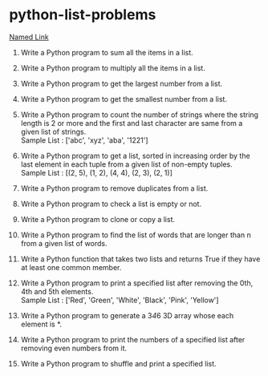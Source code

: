 # python-list-problems

[Named Link](http://www.google.fr/ "Named link title")

1. Write a Python program to sum all the items in a list.

2. Write a Python program to multiply all the items in a list.

3. Write a Python program to get the largest number from a list.

4. Write a Python program to get the smallest number from a list.

5. Write a Python program to count the number of strings where the string length is 2 or more and the first and last character are same from a given list of strings.<br/>
Sample List : ['abc', 'xyz', 'aba', '1221']

6. Write a Python program to get a list, sorted in increasing order by the last element in each tuple from a given list of non-empty tuples.<br/>
Sample List : [(2, 5), (1, 2), (4, 4), (2, 3), (2, 1)]

7. Write a Python program to remove duplicates from a list.

8. Write a Python program to check a list is empty or not.

9. Write a Python program to clone or copy a list.
    
10. Write a Python program to find the list of words that are longer than n from a
given list of words.

11. Write a Python function that takes two lists and returns True if they have at
least one common member.

12. Write a Python program to print a specified list after removing the 0th, 4th and
5th elements.<br/>
Sample List : ['Red', 'Green', 'White', 'Black', 'Pink', 'Yellow']

13. Write a Python program to generate a 3*4*6 3D array whose each element is
*.

14. Write a Python program to print the numbers of a specified list after removing
even numbers from it.

15. Write a Python program to shuffle and print a specified list.



